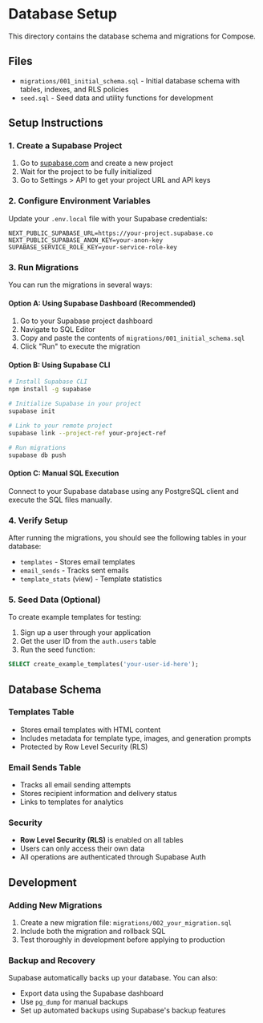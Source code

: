 # Database Setup

This directory contains the database schema and migrations for Compose.

## Files

- `migrations/001_initial_schema.sql` - Initial database schema with tables, indexes, and RLS policies
- `seed.sql` - Seed data and utility functions for development

## Setup Instructions

### 1. Create a Supabase Project

1. Go to [supabase.com](https://supabase.com) and create a new project
2. Wait for the project to be fully initialized
3. Go to Settings > API to get your project URL and API keys

### 2. Configure Environment Variables

Update your `.env.local` file with your Supabase credentials:

```env
NEXT_PUBLIC_SUPABASE_URL=https://your-project.supabase.co
NEXT_PUBLIC_SUPABASE_ANON_KEY=your-anon-key
SUPABASE_SERVICE_ROLE_KEY=your-service-role-key
```

### 3. Run Migrations

You can run the migrations in several ways:

#### Option A: Using Supabase Dashboard (Recommended)
1. Go to your Supabase project dashboard
2. Navigate to SQL Editor
3. Copy and paste the contents of `migrations/001_initial_schema.sql`
4. Click "Run" to execute the migration

#### Option B: Using Supabase CLI
```bash
# Install Supabase CLI
npm install -g supabase

# Initialize Supabase in your project
supabase init

# Link to your remote project
supabase link --project-ref your-project-ref

# Run migrations
supabase db push
```

#### Option C: Manual SQL Execution
Connect to your Supabase database using any PostgreSQL client and execute the SQL files manually.

### 4. Verify Setup

After running the migrations, you should see the following tables in your database:
- `templates` - Stores email templates
- `email_sends` - Tracks sent emails
- `template_stats` (view) - Template statistics

### 5. Seed Data (Optional)

To create example templates for testing:

1. Sign up a user through your application
2. Get the user ID from the `auth.users` table
3. Run the seed function:

```sql
SELECT create_example_templates('your-user-id-here');
```

## Database Schema

### Templates Table
- Stores email templates with HTML content
- Includes metadata for template type, images, and generation prompts
- Protected by Row Level Security (RLS)

### Email Sends Table
- Tracks all email sending attempts
- Stores recipient information and delivery status
- Links to templates for analytics

### Security

- **Row Level Security (RLS)** is enabled on all tables
- Users can only access their own data
- All operations are authenticated through Supabase Auth

## Development

### Adding New Migrations

1. Create a new migration file: `migrations/002_your_migration.sql`
2. Include both the migration and rollback SQL
3. Test thoroughly in development before applying to production

### Backup and Recovery

Supabase automatically backs up your database. You can also:
- Export data using the Supabase dashboard
- Use `pg_dump` for manual backups
- Set up automated backups using Supabase's backup features